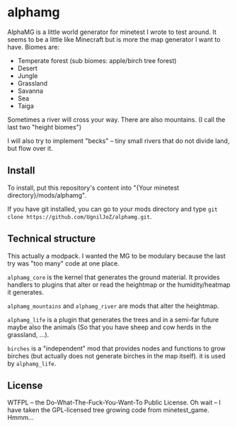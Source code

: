 # alphamg
AlphaMG is a little world generator for minetest I wrote to test around.
It seems to be a little like Minecraft but is more the map generator I want to have.
Biomes are:
* Temperate forest (sub biomes: apple/birch tree forest)
* Desert
* Jungle
* Grassland
* Savanna
* Sea
* Taiga

Sometimes a river will cross your way. There are also mountains.
(I call the last two "height biomes")

I will also try to implement "becks" – tiny small rivers that do not divide land, but flow over it.

## Install
To install, put this repository's content into "{Your minetest directory}/mods/alphamg".

If you have git installed, you can go to your mods directory and type `git clone https://github.com/UgnilJoZ/alphamg.git`.

## Technical structure
This actually a modpack. I wanted the MG to be modulary because the last try was "too many" code at one place.

`alphamg_core` is the kernel that generates the ground material. It provides handlers to plugins that alter or read the heightmap or the humidity/heatmap it generates.

`alphamg_mountains` and `alphamg_river` are mods that alter the heightmap.

`alphamg_life` is a plugin that generates the trees and in a semi-far future maybe also the animals (So that you have sheep and cow herds in the grassland, …).

`birches` is a "independent" mod that provides nodes and functions to grow birches (but actually does not generate birches in the map itself). it is used by `alphamg_life`.

## License
WTFPL – the Do-What-The-Fuck-You-Want-To Public License.
Oh wait – I have taken the GPL-licensed tree growing code from minetest_game. Hmmm...
